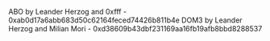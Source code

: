 ABO by Leander Herzog and 0xfff - 0xab0d17a6abb683d50c62164feced74426b811b4e
DOM3 by Leander Herzog and Milian Mori - 0xd38609b43dbf231169aa16fb19afb8bbd8288537